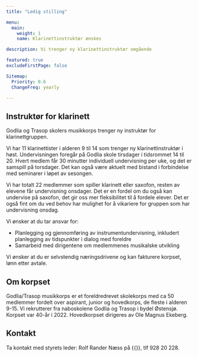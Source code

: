 ```yaml
---
title: "Ledig stilling"

menu:
  main:
    weight: 1
    name: Klarinettinstruktør ønskes

description: Vi trenger ny klarinettinstruktør omgående

featured: true
excludeFirstPage: false

Sitemap:
  Priority: 0.6
  ChangeFreq: yearly

---
```



## Instruktør for klarinett

Godlia og Trasop skolers musikkorps trenger ny instruktør for klarinettgruppen.

Vi har 11 klarinettister i alderen 9 til 14 som trenger ny klarinettinstruktør i høst. Undervisningen foregår på Godlia skole tirsdager i tidsrommet 14 til 20. Hvert medlem får 30 minutter individuell undervisning per uke, og det er samspill på torsdager. Det kan også være aktuelt med bistand i forbindelse med seminarer i løpet av sesongen.

Vi har totalt 22 medlemmer som spiller klarinett eller saxofon, resten av elevene får undervisning onsdager. Det er en fordel om du også kan undervise på saxofon, det gir oss mer fleksibilitet til å fordele elever. Det er også fint om du ved behov har mulighet for å vikariere for gruppen som har undervisning onsdag.

Vi ønsker at du tar ansvar for:
* Planlegging og gjennomføring av instrumentundervisning, inkludert planlegging av tidspunkter i dialog med foreldre
* Samarbeid med dirigentene om medlemmenes musikalske utvikling

Vi ønsker at du er selvstendig næringsdrivene og kan fakturere korpset, lønn etter avtale.

## Om korpset

Godlia/Trasop musikkorps er et foreldredrevet skolekorps med ca 50 medlemmer fordelt over aspirant, junior og hovedkorps, de fleste i alderen 9-15. Vi rekrutterer fra naboskolene Godlia og Trasop i bydel Østensjø. Korpset var 40-år i 2022. Hovedkorpset dirigeres av Ole Magnus Ekeberg.

## Kontakt

Ta kontakt med styrets leder: Rolf Rander Næss på {{<email leder>}}, tlf 928 20 228.

